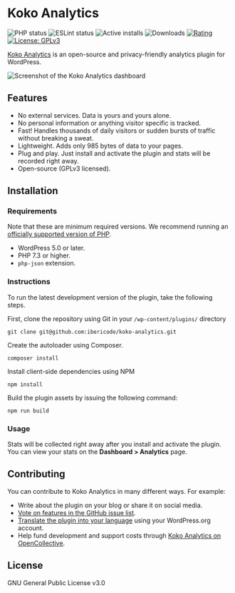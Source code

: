Koko Analytics
===========
![PHP status](https://github.com/ibericode/koko-analytics/workflows/PHP/badge.svg)
![ESLint status](https://github.com/ibericode/koko-analytics/workflows/JS/badge.svg)
![Active installs](https://img.shields.io/wordpress/plugin/installs/koko-analytics.svg)
![Downloads](https://img.shields.io/wordpress/plugin/dt/koko-analytics.svg)
[![Rating](https://img.shields.io/wordpress/plugin/r/koko-analytics.svg)](https://wordpress.org/support/plugin/koko-analytics/reviews/)
[![License: GPLv3](https://img.shields.io/badge/License-GPLv3-blue.svg)](https://www.gnu.org/licenses/gpl-3.0)

[Koko Analytics](https://www.kokoanalytics.com/) is an open-source and privacy-friendly analytics plugin for WordPress.

![Screenshot of the Koko Analytics dashboard](https://github.com/ibericode/koko-analytics/raw/master/assets/src/img/screenshot-1.png?v=1)

## Features

- No external services. Data is yours and yours alone.
- No personal information or anything visitor specific is tracked.
- Fast! Handles thousands of daily visitors or sudden bursts of traffic without breaking a sweat.
- Lightweight. Adds only 985 bytes of data to your pages.
- Plug and play. Just install and activate the plugin and stats will be recorded right away.
- Open-source (GPLv3 licensed).

## Installation

### Requirements

Note that these are minimum required versions. We recommend running an [officially supported version of PHP](https://www.php.net/supported-versions).

- WordPress 5.0 or later.
- PHP 7.3 or higher.
- `php-json` extension.

### Instructions

To run the latest development version of the plugin, take the following steps.

First, clone the repository using Git in your `/wp-content/plugins/` directory
```
git clone git@github.com:ibericode/koko-analytics.git
```

Create the autoloader using Composer.
```
composer install
```

Install client-side dependencies using NPM
```
npm install
```

Build the plugin assets by issuing the following command:
```
npm run build
```

### Usage

Stats will be collected right away after you install and activate the plugin. You can view your stats on the **Dashboard > Analytics** page.

## Contributing

You can contribute to Koko Analytics in many different ways. For example:

- Write about the plugin on your blog or share it on social media.
- [Vote on features in the GitHub issue list](https://github.com/ibericode/koko-analytics/issues?q=is%3Aopen+is%3Aissue+label%3A%22feature+suggestion%22).
- [Translate the plugin into your language](https://translate.wordpress.org/projects/wp-plugins/koko-analytics/stable/) using your WordPress.org account.
- Help fund development and support costs through [Koko Analytics on OpenCollective](https://opencollective.com/koko-analytics).

## License

GNU General Public License v3.0
